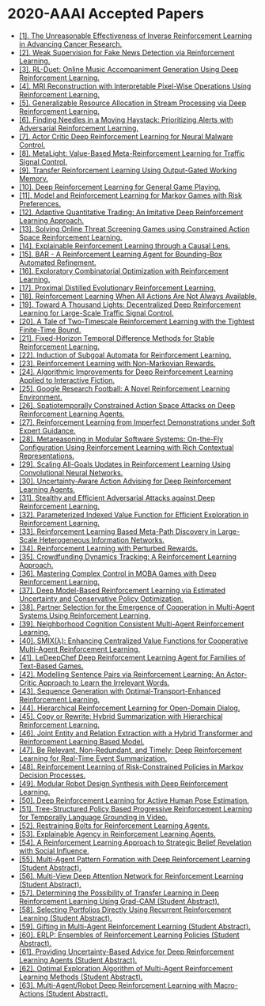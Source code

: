 # 2020-AAAI Accepted Papers

 - [[1]. The Unreasonable Effectiveness of Inverse Reinforcement Learning in Advancing Cancer Research.](https://ojs.aaai.org/index.php/AAAI/article/view/5380)
 - [[2]. Weak Supervision for Fake News Detection via Reinforcement Learning.](https://ojs.aaai.org/index.php/AAAI/article/view/5389)
 - [[3]. RL-Duet: Online Music Accompaniment Generation Using Deep Reinforcement Learning.](https://ojs.aaai.org/index.php/AAAI/article/view/5413)
 - [[4]. MRI Reconstruction with Interpretable Pixel-Wise Operations Using Reinforcement Learning.](https://ojs.aaai.org/index.php/AAAI/article/view/5423)
 - [[5]. Generalizable Resource Allocation in Stream Processing via Deep Reinforcement Learning.](https://ojs.aaai.org/index.php/AAAI/article/view/5431)
 - [[6]. Finding Needles in a Moving Haystack: Prioritizing Alerts with Adversarial Reinforcement Learning.](https://ojs.aaai.org/index.php/AAAI/article/view/5442)
 - [[7]. Actor Critic Deep Reinforcement Learning for Neural Malware Control.](https://ojs.aaai.org/index.php/AAAI/article/view/5449)
 - [[8]. MetaLight: Value-Based Meta-Reinforcement Learning for Traffic Signal Control.](https://ojs.aaai.org/index.php/AAAI/article/view/5467)
 - [[9]. Transfer Reinforcement Learning Using Output-Gated Working Memory.](https://ojs.aaai.org/index.php/AAAI/article/view/5488)
 - [[10]. Deep Reinforcement Learning for General Game Playing.](https://ojs.aaai.org/index.php/AAAI/article/view/5533)
 - [[11]. Model and Reinforcement Learning for Markov Games with Risk Preferences.](https://ojs.aaai.org/index.php/AAAI/article/view/5574)
 - [[12]. Adaptive Quantitative Trading: An Imitative Deep Reinforcement Learning Approach.](https://ojs.aaai.org/index.php/AAAI/article/view/5587)
 - [[13]. Solving Online Threat Screening Games using Constrained Action Space Reinforcement Learning.](https://ojs.aaai.org/index.php/AAAI/article/view/5599)
 - [[14]. Explainable Reinforcement Learning through a Causal Lens.](https://ojs.aaai.org/index.php/AAAI/article/view/5631)
 - [[15]. BAR - A Reinforcement Learning Agent for Bounding-Box Automated Refinement.](https://ojs.aaai.org/index.php/AAAI/article/view/5639)
 - [[16]. Exploratory Combinatorial Optimization with Reinforcement Learning.](https://ojs.aaai.org/index.php/AAAI/article/view/5723)
 - [[17]. Proximal Distilled Evolutionary Reinforcement Learning.](https://ojs.aaai.org/index.php/AAAI/article/view/5728)
 - [[18]. Reinforcement Learning When All Actions Are Not Always Available.](https://ojs.aaai.org/index.php/AAAI/article/view/5740)
 - [[19]. Toward A Thousand Lights: Decentralized Deep Reinforcement Learning for Large-Scale Traffic Signal Control.](https://ojs.aaai.org/index.php/AAAI/article/view/5744)
 - [[20]. A Tale of Two-Timescale Reinforcement Learning with the Tightest Finite-Time Bound.](https://ojs.aaai.org/index.php/AAAI/article/view/5779)
 - [[21]. Fixed-Horizon Temporal Difference Methods for Stable Reinforcement Learning.](https://ojs.aaai.org/index.php/AAAI/article/view/5784)
 - [[22]. Induction of Subgoal Automata for Reinforcement Learning.](https://ojs.aaai.org/index.php/AAAI/article/view/5802)
 - [[23]. Reinforcement Learning with Non-Markovian Rewards.](https://ojs.aaai.org/index.php/AAAI/article/view/5814)
 - [[24]. Algorithmic Improvements for Deep Reinforcement Learning Applied to Interactive Fiction.](https://ojs.aaai.org/index.php/AAAI/article/view/5857)
 - [[25]. Google Research Football: A Novel Reinforcement Learning Environment.](https://ojs.aaai.org/index.php/AAAI/article/view/5878)
 - [[26]. Spatiotemporally Constrained Action Space Attacks on Deep Reinforcement Learning Agents.](https://ojs.aaai.org/index.php/AAAI/article/view/5887)
 - [[27]. Reinforcement Learning from Imperfect Demonstrations under Soft Expert Guidance.](https://ojs.aaai.org/index.php/AAAI/article/view/5953)
 - [[28]. Metareasoning in Modular Software Systems: On-the-Fly Configuration Using Reinforcement Learning with Rich Contextual Representations.](https://ojs.aaai.org/index.php/AAAI/article/view/5965)
 - [[29]. Scaling All-Goals Updates in Reinforcement Learning Using Convolutional Neural Networks.](https://ojs.aaai.org/index.php/AAAI/article/view/5983)
 - [[30]. Uncertainty-Aware Action Advising for Deep Reinforcement Learning Agents.](https://ojs.aaai.org/index.php/AAAI/article/view/6036)
 - [[31]. Stealthy and Efficient Adversarial Attacks against Deep Reinforcement Learning.](https://ojs.aaai.org/index.php/AAAI/article/view/6047)
 - [[32]. Parameterized Indexed Value Function for Efficient Exploration in Reinforcement Learning.](https://ojs.aaai.org/index.php/AAAI/article/view/6055)
 - [[33]. Reinforcement Learning Based Meta-Path Discovery in Large-Scale Heterogeneous Information Networks.](https://ojs.aaai.org/index.php/AAAI/article/view/6073)
 - [[34]. Reinforcement Learning with Perturbed Rewards.](https://ojs.aaai.org/index.php/AAAI/article/view/6086)
 - [[35]. Crowdfunding Dynamics Tracking: A Reinforcement Learning Approach.](https://ojs.aaai.org/index.php/AAAI/article/view/6087)
 - [[36]. Mastering Complex Control in MOBA Games with Deep Reinforcement Learning.](https://ojs.aaai.org/index.php/AAAI/article/view/6144)
 - [[37]. Deep Model-Based Reinforcement Learning via Estimated Uncertainty and Conservative Policy Optimization.](https://ojs.aaai.org/index.php/AAAI/article/view/6177)
 - [[38]. Partner Selection for the Emergence of Cooperation in Multi-Agent Systems Using Reinforcement Learning.](https://ojs.aaai.org/index.php/AAAI/article/view/6190)
 - [[39]. Neighborhood Cognition Consistent Multi-Agent Reinforcement Learning.](https://ojs.aaai.org/index.php/AAAI/article/view/6212)
 - [[40]. SMIX(λ): Enhancing Centralized Value Functions for Cooperative Multi-Agent Reinforcement Learning.](https://ojs.aaai.org/index.php/AAAI/article/view/6223)
 - [[41]. LeDeepChef Deep Reinforcement Learning Agent for Families of Text-Based Games.](https://ojs.aaai.org/index.php/AAAI/article/view/6228)
 - [[42]. Modelling Sentence Pairs via Reinforcement Learning: An Actor-Critic Approach to Learn the Irrelevant Words.](https://ojs.aaai.org/index.php/AAAI/article/view/6230)
 - [[43]. Sequence Generation with Optimal-Transport-Enhanced Reinforcement Learning.](https://ojs.aaai.org/index.php/AAAI/article/view/6249)
 - [[44]. Hierarchical Reinforcement Learning for Open-Domain Dialog.](https://ojs.aaai.org/index.php/AAAI/article/view/6400)
 - [[45]. Copy or Rewrite: Hybrid Summarization with Hierarchical Reinforcement Learning.](https://ojs.aaai.org/index.php/AAAI/article/view/6470)
 - [[46]. Joint Entity and Relation Extraction with a Hybrid Transformer and Reinforcement Learning Based Model.](https://ojs.aaai.org/index.php/AAAI/article/view/6471)
 - [[47]. Be Relevant, Non-Redundant, and Timely: Deep Reinforcement Learning for Real-Time Event Summarization.](https://ojs.aaai.org/index.php/AAAI/article/view/6483)
 - [[48]. Reinforcement Learning of Risk-Constrained Policies in Markov Decision Processes.](https://ojs.aaai.org/index.php/AAAI/article/view/6531)
 - [[49]. Modular Robot Design Synthesis with Deep Reinforcement Learning.](https://ojs.aaai.org/index.php/AAAI/article/view/6611)
 - [[50]. Deep Reinforcement Learning for Active Human Pose Estimation.](https://ojs.aaai.org/index.php/AAAI/article/view/6714)
 - [[51]. Tree-Structured Policy Based Progressive Reinforcement Learning for Temporally Language Grounding in Video.](https://ojs.aaai.org/index.php/AAAI/article/view/6924)
 - [[52]. Restraining Bolts for Reinforcement Learning Agents.](https://ojs.aaai.org/index.php/AAAI/article/view/7114)
 - [[53]. Explainable Agency in Reinforcement Learning Agents.](https://ojs.aaai.org/index.php/AAAI/article/view/7134)
 - [[54]. A Reinforcement Learning Approach to Strategic Belief Revelation with Social Influence.](https://ojs.aaai.org/index.php/AAAI/article/view/7139)
 - [[55]. Multi-Agent Pattern Formation with Deep Reinforcement Learning (Student Abstract).](https://ojs.aaai.org/index.php/AAAI/article/view/7161)
 - [[56]. Multi-View Deep Attention Network for Reinforcement Learning (Student Abstract).](https://ojs.aaai.org/index.php/AAAI/article/view/7177)
 - [[57]. Determining the Possibility of Transfer Learning in Deep Reinforcement Learning Using Grad-CAM (Student Abstract).](https://ojs.aaai.org/index.php/AAAI/article/view/7188)
 - [[58]. Selecting Portfolios Directly Using Recurrent Reinforcement Learning (Student Abstract).](https://ojs.aaai.org/index.php/AAAI/article/view/7201)
 - [[59]. Gifting in Multi-Agent Reinforcement Learning (Student Abstract).](https://ojs.aaai.org/index.php/AAAI/article/view/7208)
 - [[60]. ERLP: Ensembles of Reinforcement Learning Policies (Student Abstract).](https://ojs.aaai.org/index.php/AAAI/article/view/7225)
 - [[61]. Providing Uncertainty-Based Advice for Deep Reinforcement Learning Agents (Student Abstract).](https://ojs.aaai.org/index.php/AAAI/article/view/7229)
 - [[62]. Optimal Exploration Algorithm of Multi-Agent Reinforcement Learning Methods (Student Abstract).](https://ojs.aaai.org/index.php/AAAI/article/view/7247)
 - [[63]. Multi-Agent/Robot Deep Reinforcement Learning with Macro-Actions (Student Abstract).](https://ojs.aaai.org/index.php/AAAI/article/view/7255)
